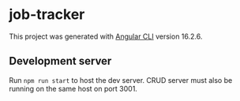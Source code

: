 # job-tracker

This project was generated with [Angular CLI](https://github.com/angular/angular-cli) version 16.2.6.

## Development server

Run `npm run start` to host the dev server. CRUD server must also be running on the same host on port 3001.
